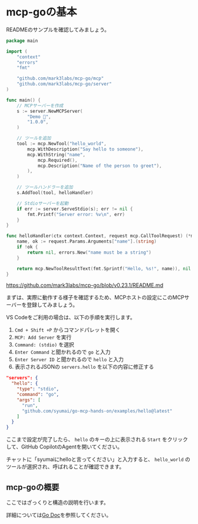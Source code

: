 # mcp-goの基本

READMEのサンプルを確認してみましょう。

```go
package main

import (
    "context"
    "errors"
    "fmt"

    "github.com/mark3labs/mcp-go/mcp"
    "github.com/mark3labs/mcp-go/server"
)

func main() {
    // MCPサーバーを作成
    s := server.NewMCPServer(
        "Demo 🚀",
        "1.0.0",
    )

    // ツールを追加
    tool := mcp.NewTool("hello_world",
        mcp.WithDescription("Say hello to someone"),
        mcp.WithString("name",
            mcp.Required(),
            mcp.Description("Name of the person to greet"),
        ),
    )

    // ツールハンドラーを追加
    s.AddTool(tool, helloHandler)

    // Stdioサーバーを起動
    if err := server.ServeStdio(s); err != nil {
        fmt.Printf("Server error: %v\n", err)
    }
}

func helloHandler(ctx context.Context, request mcp.CallToolRequest) (*mcp.CallToolResult, error) {
    name, ok := request.Params.Arguments["name"].(string)
    if !ok {
        return nil, errors.New("name must be a string")
    }

    return mcp.NewToolResultText(fmt.Sprintf("Hello, %s!", name)), nil
}
```

https://github.com/mark3labs/mcp-go/blob/v0.23.1/README.md

まずは、実際に動作する様子を確認するため、MCPホストの設定にこのMCPサーバーを登録してみましょう。

VS Codeをご利用の場合は、以下の手順を実行します。

1. `Cmd + Shift +P` からコマンドパレットを開く
2. `MCP: Add Server` を実行
3. `Command: (stdio)` を選択
4. `Enter Command` と聞かれるので `go` と入力
5. `Enter Server ID` と聞かれるので `hello` と入力
6. 表示されるJSONの `servers.hello` を以下の内容に修正する

```json
"servers": {
  "hello": {
    "type": "stdio",
    "command": "go",
    "args": [
      "run",
      "github.com/syumai/go-mcp-hands-on/examples/hello@latest"
    ]
  }
}
```

ここまで設定が完了したら、 `hello` のキーの上に表示される `Start` をクリックして、GitHub CopilotのAgentを開いてください。

チャットに「syumaiにhelloと言ってください」と入力すると、 `hello_world` のツールが選択され、呼ばれることが確認できます。

## mcp-goの概要

ここではざっくりと構造の説明を行います。

詳細については[Go Doc](https://pkg.go.dev/github.com/mark3labs/mcp-go@v0.23.1)を参照してください。
